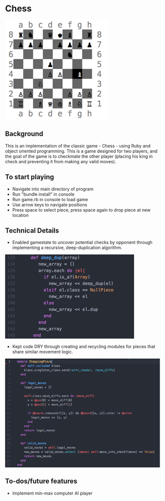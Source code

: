 # Chess

![splash](assets/chess.png)

## Background

This is an implementation of the classic game - Chess - using Ruby and object oriented programming. This is a game designed for two players, and the goal of the game is to checkmate the other player (placing his king in check and preventing it from making any valid moves).

## To start playing

* Navigate into main directory of program
* Run "bundle install" in console
* Run game.rb in console to load game
* Use arrow keys to navigate positions
* Press space to select piece, press space again to drop piece at new location

## Technical Details

* Enabled gamestate to uncover potential checks by opponent through implementing a recursive, deep-duplication algorithm.

![deepDup](assets/deepDup.png)

* Kept code DRY through creating and recycling modules for pieces that share similar movement logic.

![module](assets/module.png)

## To-dos/future features

* Implement min-max computer AI player
